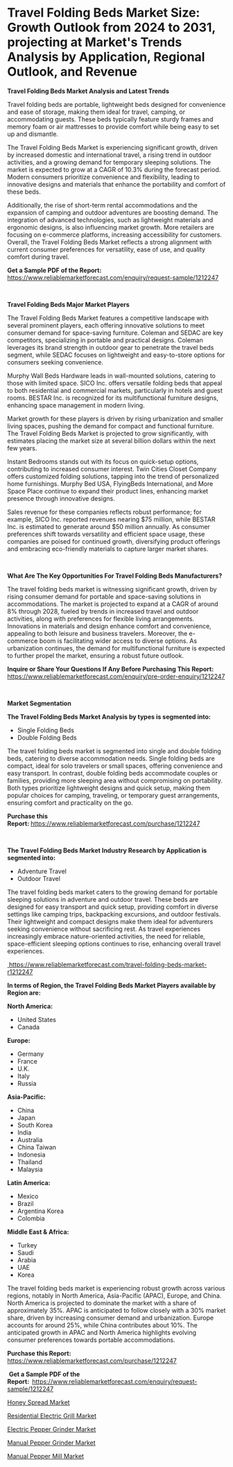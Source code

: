 <p><h1>Travel Folding Beds Market Size: Growth Outlook from 2024 to 2031, projecting at Market's Trends Analysis by Application, Regional Outlook, and Revenue</h1></p><p><strong>Travel Folding Beds Market Analysis and Latest Trends</strong></p>
<p><p>Travel folding beds are portable, lightweight beds designed for convenience and ease of storage, making them ideal for travel, camping, or accommodating guests. These beds typically feature sturdy frames and memory foam or air mattresses to provide comfort while being easy to set up and dismantle.</p><p>The Travel Folding Beds Market is experiencing significant growth, driven by increased domestic and international travel, a rising trend in outdoor activities, and a growing demand for temporary sleeping solutions. The market is expected to grow at a CAGR of 10.3% during the forecast period. Modern consumers prioritize convenience and flexibility, leading to innovative designs and materials that enhance the portability and comfort of these beds. </p><p>Additionally, the rise of short-term rental accommodations and the expansion of camping and outdoor adventures are boosting demand. The integration of advanced technologies, such as lightweight materials and ergonomic designs, is also influencing market growth. More retailers are focusing on e-commerce platforms, increasing accessibility for customers. Overall, the Travel Folding Beds Market reflects a strong alignment with current consumer preferences for versatility, ease of use, and quality comfort during travel.</p></p>
<p><strong>Get a Sample PDF of the Report:&nbsp;</strong> <a href="https://www.reliablemarketforecast.com/enquiry/request-sample/1212247?utm_campaign=1134&utm_medium=2&utm_source=Github&utm_content=ia&utm_term=17122024&utm_id=travel-folding-beds">https://www.reliablemarketforecast.com/enquiry/request-sample/1212247</a></p>
<p>&nbsp;</p>
<p><strong>Travel Folding Beds Major Market Players</strong></p>
<p><p>The Travel Folding Beds Market features a competitive landscape with several prominent players, each offering innovative solutions to meet consumer demand for space-saving furniture. Coleman and SEDAC are key competitors, specializing in portable and practical designs. Coleman leverages its brand strength in outdoor gear to penetrate the travel beds segment, while SEDAC focuses on lightweight and easy-to-store options for consumers seeking convenience.</p><p>Murphy Wall Beds Hardware leads in wall-mounted solutions, catering to those with limited space. SICO Inc. offers versatile folding beds that appeal to both residential and commercial markets, particularly in hotels and guest rooms. BESTAR Inc. is recognized for its multifunctional furniture designs, enhancing space management in modern living.</p><p>Market growth for these players is driven by rising urbanization and smaller living spaces, pushing the demand for compact and functional furniture. The Travel Folding Beds Market is projected to grow significantly, with estimates placing the market size at several billion dollars within the next few years.</p><p>Instant Bedrooms stands out with its focus on quick-setup options, contributing to increased consumer interest. Twin Cities Closet Company offers customized folding solutions, tapping into the trend of personalized home furnishings. Murphy Bed USA, FlyingBeds International, and More Space Place continue to expand their product lines, enhancing market presence through innovative designs.</p><p>Sales revenue for these companies reflects robust performance; for example, SICO Inc. reported revenues nearing $75 million, while BESTAR Inc. is estimated to generate around $50 million annually. As consumer preferences shift towards versatility and efficient space usage, these companies are poised for continued growth, diversifying product offerings and embracing eco-friendly materials to capture larger market shares.</p></p>
<p>&nbsp;</p>
<p><strong>What Are The Key Opportunities For Travel Folding Beds Manufacturers?</strong></p>
<p><p>The travel folding beds market is witnessing significant growth, driven by rising consumer demand for portable and space-saving solutions in accommodations. The market is projected to expand at a CAGR of around 8% through 2028, fueled by trends in increased travel and outdoor activities, along with preferences for flexible living arrangements. Innovations in materials and design enhance comfort and convenience, appealing to both leisure and business travelers. Moreover, the e-commerce boom is facilitating wider access to diverse options. As urbanization continues, the demand for multifunctional furniture is expected to further propel the market, ensuring a robust future outlook.</p></p>
<p><strong>Inquire or Share Your Questions If Any Before Purchasing This Report:</strong> <a href="https://www.reliablemarketforecast.com/enquiry/pre-order-enquiry/1212247?utm_campaign=1134&utm_medium=2&utm_source=Github&utm_content=ia&utm_term=17122024&utm_id=travel-folding-beds">https://www.reliablemarketforecast.com/enquiry/pre-order-enquiry/1212247</a></p>
<p>&nbsp;</p>
<p><strong>Market Segmentation</strong></p>
<p><strong>The Travel Folding Beds Market Analysis by types is segmented into:</strong></p>
<p><ul><li>Single Folding Beds</li><li>Double Folding Beds</li></ul></p>
<p><p>The travel folding beds market is segmented into single and double folding beds, catering to diverse accommodation needs. Single folding beds are compact, ideal for solo travelers or small spaces, offering convenience and easy transport. In contrast, double folding beds accommodate couples or families, providing more sleeping area without compromising on portability. Both types prioritize lightweight designs and quick setup, making them popular choices for camping, traveling, or temporary guest arrangements, ensuring comfort and practicality on the go.</p></p>
<p><strong>Purchase this Report:&nbsp;</strong><a href="https://www.reliablemarketforecast.com/purchase/1212247?utm_campaign=1134&utm_medium=2&utm_source=Github&utm_content=ia&utm_term=17122024&utm_id=travel-folding-beds">https://www.reliablemarketforecast.com/purchase/1212247</a></p>
<p>&nbsp;</p>
<p><strong>The Travel Folding Beds Market Industry Research by Application is segmented into:</strong></p>
<p><ul><li>Adventure Travel</li><li>Outdoor Travel</li></ul></p>
<p><p>The travel folding beds market caters to the growing demand for portable sleeping solutions in adventure and outdoor travel. These beds are designed for easy transport and quick setup, providing comfort in diverse settings like camping trips, backpacking excursions, and outdoor festivals. Their lightweight and compact designs make them ideal for adventurers seeking convenience without sacrificing rest. As travel experiences increasingly embrace nature-oriented activities, the need for reliable, space-efficient sleeping options continues to rise, enhancing overall travel experiences.</p></p>
<p><a href="https://www.reliablemarketforecast.com/travel-folding-beds-market-r1212247?utm_campaign=1134&utm_medium=2&utm_source=Github&utm_content=ia&utm_term=17122024&utm_id=travel-folding-beds">&nbsp;https://www.reliablemarketforecast.com/travel-folding-beds-market-r1212247</a></p>
<p><strong>In terms of Region, the Travel Folding Beds Market Players available by Region are:</strong></p>
<p>
    <p> <strong> North America: </strong>
        <ul>
            <li>United States</li>
            <li>Canada</li>
        </ul>
        </p> 
    <p> <strong> Europe: </strong>
        <ul>
            <li>Germany</li>
            <li>France</li>
            <li>U.K.</li>
            <li>Italy</li>
            <li>Russia</li>
        </ul>
        </p> 
    <p> <strong> Asia-Pacific: </strong>
        <ul>
            <li>China</li>
            <li>Japan</li>
            <li>South Korea</li>
            <li>India</li>
            <li>Australia</li>
            <li>China Taiwan</li>
            <li>Indonesia</li>
            <li>Thailand</li>
            <li>Malaysia</li>
        </ul>
        </p> 
    <p> <strong> Latin America: </strong>
        <ul>
            <li>Mexico</li>
            <li>Brazil</li>
            <li>Argentina Korea</li>
            <li>Colombia</li>
        </ul>
        </p> 
    <p> <strong> Middle East & Africa: </strong>
        <ul>
            <li>Turkey</li>
            <li>Saudi</li>
            <li>Arabia</li>
            <li>UAE</li>
            <li>Korea</li>
        </ul>
    </p>
    </p>
<p><p>The travel folding beds market is experiencing robust growth across various regions, notably in North America, Asia-Pacific (APAC), Europe, and China. North America is projected to dominate the market with a share of approximately 35%. APAC is anticipated to follow closely with a 30% market share, driven by increasing consumer demand and urbanization. Europe accounts for around 25%, while China contributes about 10%. The anticipated growth in APAC and North America highlights evolving consumer preferences towards portable accommodations.</p></p>
<p><strong>Purchase this Report: </strong><a href="https://www.reliablemarketforecast.com/purchase/1212247?utm_campaign=1134&utm_medium=2&utm_source=Github&utm_content=ia&utm_term=17122024&utm_id=travel-folding-beds">https://www.reliablemarketforecast.com/purchase/1212247</a></p>
<p>&nbsp;<strong>Get a Sample PDF of the Report:&nbsp;&nbsp;</strong><a href="https://www.reliablemarketforecast.com/enquiry/request-sample/1212247?utm_campaign=1134&utm_medium=2&utm_source=Github&utm_content=ia&utm_term=17122024&utm_id=travel-folding-beds">https://www.reliablemarketforecast.com/enquiry/request-sample/1212247</a></p>
<p><strong></strong></p>
<p><p><a href="https://www.linkedin.com/pulse/honey-spread-market-research-sales-establishments-employment-xuxqf?utm_campaign=1134&utm_medium=2&utm_source=Github&utm_content=ia&utm_term=17122024&utm_id=travel-folding-beds">Honey Spread Market</a></p><p><a href="https://www.linkedin.com/pulse/residential-electric-grill-market-research-report-industry-analysis-jsjsf?utm_campaign=1134&utm_medium=2&utm_source=Github&utm_content=ia&utm_term=17122024&utm_id=travel-folding-beds">Residential Electric Grill Market</a></p><p><a href="https://www.linkedin.com/pulse/projected-revenue-market-growth-electric-pepper-grinder-industry-yy72f?utm_campaign=1134&utm_medium=2&utm_source=Github&utm_content=ia&utm_term=17122024&utm_id=travel-folding-beds">Electric Pepper Grinder Market</a></p><p><a href="https://www.linkedin.com/pulse/manual-pepper-grinder-market-overview-products-services-96-cagr-nnz4f?utm_campaign=1134&utm_medium=2&utm_source=Github&utm_content=ia&utm_term=17122024&utm_id=travel-folding-beds">Manual Pepper Grinder Market</a></p><p><a href="https://www.linkedin.com/pulse/growth-projections-manual-pepper-mill-market-comprehensive-analysis-ukmdf?utm_campaign=1134&utm_medium=2&utm_source=Github&utm_content=ia&utm_term=17122024&utm_id=travel-folding-beds">Manual Pepper Mill Market</a></p></p>